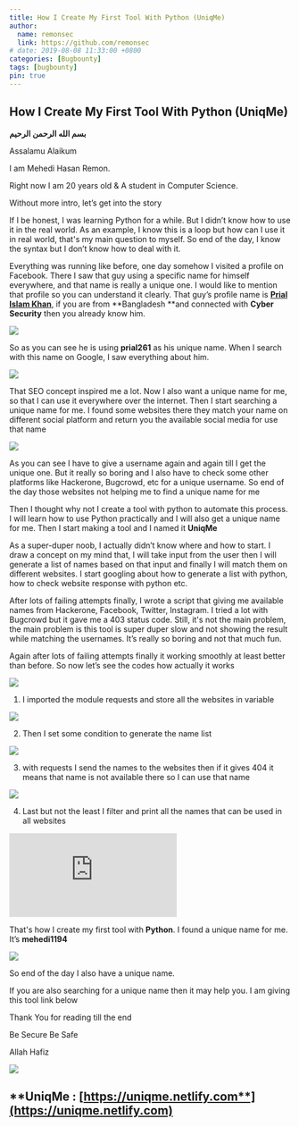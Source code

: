 ```yaml
---
title: How I Create My First Tool With Python (UniqMe)
author:
  name: remonsec
  link: https://github.com/remonsec
# date: 2019-08-08 11:33:00 +0800
categories: [Bugbounty]
tags: [bugbounty]
pin: true
---
```


## How I Create My First Tool With Python (UniqMe)

**بسم الله الرحمن الرحيم**


Assalamu Alaikum

I am Mehedi Hasan Remon.

Right now I am 20 years old & A student in Computer Science.

Without more intro, let’s get into the story


If I be honest, I was learning Python for a while. But I didn’t know how to use it in the real world. As an example, I know this is a loop but how can I use it in real world, that's my main question to myself. So end of the day, I know the syntax but I don’t know how to deal with it.


Everything was running like before, one day somehow I visited a profile on Facebook. There I saw that guy using a specific name for himself everywhere, and that name is really a unique one. I would like to mention that profile so you can understand it clearly. That guy’s profile name is [**Prial Islam Khan**](https://www.facebook.com/prial261), if you are from **Bangladesh **and connected with **Cyber Security** then you already know him.

![](https://cdn-images-1.medium.com/max/2000/1*Rpo_k8m5tx3YnrDnxqdWxw.png)

So as you can see he is using **prial261** as his unique name. When I search with this name on Google, I saw everything about him.

![](https://cdn-images-1.medium.com/max/2000/1*_kGb00AWO6NsXgvygw7few.png)

That SEO concept inspired me a lot. Now I also want a unique name for me, so that I can use it everywhere over the internet. Then I start searching a unique name for me. I found some websites there they match your name on different social platform and return you the available social media for use that name

![](https://cdn-images-1.medium.com/max/2694/1*zouCLWzeAul3YxzVNgDXIA.png)

As you can see I have to give a username again and again till I get the unique one. But it really so boring and I also have to check some other platforms like Hackerone, Bugcrowd, etc for a unique username. So end of the day those websites not helping me to find a unique name for me

Then I thought why not I create a tool with python to automate this process. I will learn how to use Python practically and I will also get a unique name for me. Then I start making a tool and I named it **UniqMe**

As a super-duper noob, I actually didn’t know where and how to start. I draw a concept on my mind that, I will take input from the user then I will generate a list of names based on that input and finally I will match them on different websites. I start googling about how to generate a list with python, how to check website response with python etc.


After lots of failing attempts finally, I wrote a script that giving me available names from Hackerone, Facebook, Twitter, Instagram. I tried a lot with Bugcrowd but it gave me a 403 status code. Still, it's not the main problem, the main problem is this tool is super duper slow and not showing the result while matching the usernames. It’s really so boring and not that much fun.

Again after lots of failing attempts finally it working smoothly at least better than before. So now let’s see the codes how actually it works

![](https://cdn-images-1.medium.com/max/2000/1*6QXUezfS73pztamB7PcHKw.png)

 1. I imported the module requests and store all the websites in variable

![](https://cdn-images-1.medium.com/max/2000/1*nXUpqCuaC7K3wAYzOlIN-Q.png)

2. Then I set some condition to generate the name list

![](https://cdn-images-1.medium.com/max/2000/1*PsPkKWaeNgu5duhhSUVXZA.png)

3. with requests I send the names to the websites then if it gives 404 it means that name is not available there so I can use that name

![](https://cdn-images-1.medium.com/max/2000/1*qu4s-IXKG0Y0MMqfSyBLqQ.png)

4. Last but not the least I filter and print all the names that can be used in all websites

 <iframe src="https://medium.com/media/c3f4b5ab0a15c26d1fb4576834fbae1b" frameborder=0></iframe>

That's how I create my first tool with **Python**. I found a unique name for me. It’s **mehedi1194**

![](https://cdn-images-1.medium.com/max/2048/1*NuLdgqxP49lJD45ccpZj2A.png)

So end of the day I also have a unique name.

If you are also searching for a unique name then it may help you. I am giving this tool link below

Thank You for reading till the end

Be Secure Be Safe

Allah Hafiz

![](https://cdn-images-1.medium.com/max/2732/1*CffMGhkCVqwh1GOGfPVMdw.jpeg)

## **UniqMe : [**https://uniqme.netlify.com**](https://uniqme.netlify.com)**
